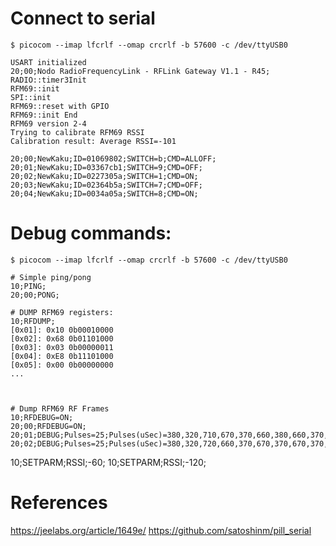 

# Connect to serial

```
$ picocom --imap lfcrlf --omap crcrlf -b 57600 -c /dev/ttyUSB0

USART initialized
20;00;Nodo RadioFrequencyLink - RFLink Gateway V1.1 - R45;
RADIO::timer3Init
RFM69::init
SPI::init
RFM69::reset with GPIO 
RFM69::init End
RFM69 version 2-4
Trying to calibrate RFM69 RSSI
Calibration result: Average RSSI=-101

20;00;NewKaku;ID=01069802;SWITCH=b;CMD=ALLOFF;
20;01;NewKaku;ID=03367cb1;SWITCH=9;CMD=OFF;
20;02;NewKaku;ID=0227305a;SWITCH=1;CMD=ON;
20;03;NewKaku;ID=02364b5a;SWITCH=7;CMD=OFF;
20;04;NewKaku;ID=0034a05a;SWITCH=8;CMD=ON;

```

# Debug commands: 

```
$ picocom --imap lfcrlf --omap crcrlf -b 57600 -c /dev/ttyUSB0

# Simple ping/pong
10;PING;
20;00;PONG;

# DUMP RFM69 registers:
10;RFDUMP;
[0x01]: 0x10 0b00010000
[0x02]: 0x68 0b01101000
[0x03]: 0x03 0b00000011
[0x04]: 0xE8 0b11101000
[0x05]: 0x00 0b00000000
...



# Dump RFM69 RF Frames
10;RFDEBUG=ON;
20;00;RFDEBUG=ON;
20;01;DEBUG;Pulses=25;Pulses(uSec)=380,320,710,670,370,660,380,660,370,320,720,670,370,320,720,660,370,320,720,670,370,320,720,660,370;
20;02;DEBUG;Pulses=25;Pulses(uSec)=380,320,720,660,370,670,370,670,370,320,710,670,370,320,720,670,370,320,720,660,370,330,710,680,360;

```



10;SETPARM;RSSI;-60;
10;SETPARM;RSSI;-120;



# References 


https://jeelabs.org/article/1649e/
https://github.com/satoshinm/pill_serial


